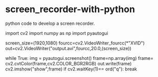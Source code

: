 # screen_recorder-with-python
python code to develop a screen recorder.



import cv2
import numpy as np 
import pyautogui


screen_size=(1920,1080)
fourcc=cv2.VideoWriter_fourcc(*"XVID")
out=cv2.VideoWriter("output.avi",fourcc,20.0,(screen_size))

while True:
	img = pyautogui.screenshot()
	frame=np.array(img)
	frame= cv2.cvtColor(frame,cv2.COLOR_BGR2RGB)
	out.write(frame)
	cv2.imshow("show",frame)
	if cv2.waitKey(1)== ord("q"):
		break

	
